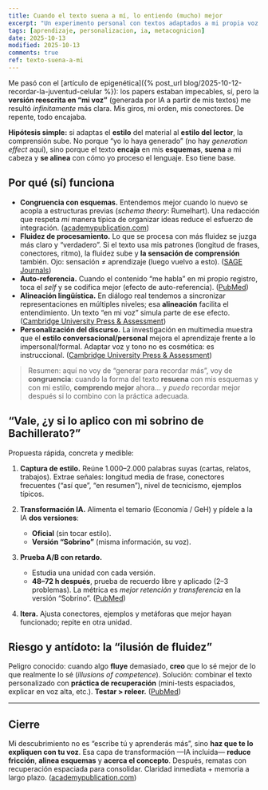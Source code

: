 ```yaml
---
title: Cuando el texto suena a mí, lo entiendo (mucho) mejor
excerpt: "Un experimento personal con textos adaptados a mi propia voz que explora cómo la congruencia estilística mejora la comprensión sin caer en la ilusión de fluidez."
tags: [aprendizaje, personalizacion, ia, metacognicion]
date: 2025-10-13
modified: 2025-10-13
comments: true
ref: texto-suena-a-mi
---
```


Me pasó con el [artículo de epigenética]({% post_url blog/2025-10-12-recordar-la-juventud-celular %}): los papers estaban impecables, sí, pero la **versión reescrita en “mi voz”** (generada por IA a partir de mis textos) me resultó *infinitamente* más clara. Mis giros, mi orden, mis conectores. De repente, todo encajaba.

**Hipótesis simple:** si adaptas el **estilo** del material al **estilo del lector**, la comprensión sube. No porque “yo lo haya generado” (no hay *generation effect* aquí), sino porque el texto **encaja** en mis **esquemas**, **suena** a mi cabeza y **se alinea** con cómo yo proceso el lenguaje. Eso tiene base.

## Por qué (sí) funciona

* **Congruencia con esquemas.** Entendemos mejor cuando lo nuevo se acopla a estructuras previas (*schema theory*: Rumelhart). Una redacción que respeta *mi* manera típica de organizar ideas reduce el esfuerzo de integración. ([academypublication.com][1])
* **Fluidez de procesamiento.** Lo que se procesa con más fluidez se juzga más claro y “verdadero”. Si el texto usa mis patrones (longitud de frases, conectores, ritmo), la fluidez sube y **la sensación de comprensión** también. Ojo: sensación ≠ aprendizaje (luego vuelvo a esto). ([SAGE Journals][2])
* **Auto-referencia.** Cuando el contenido “me habla” en mi propio registro, toca el *self* y se codifica mejor (efecto de auto-referencia). ([PubMed][3])
* **Alineación lingüística.** En diálogo real tendemos a sincronizar representaciones en múltiples niveles; esa **alineación** facilita el entendimiento. Un texto “en mi voz” simula parte de ese efecto. ([Cambridge University Press & Assessment][4])
* **Personalización del discurso.** La investigación en multimedia muestra que el **estilo conversacional/personal** mejora el aprendizaje frente a lo impersonal/formal. Adaptar voz y tono no es cosmética: es instruccional. ([Cambridge University Press & Assessment][5])

> Resumen: aquí no voy de “generar para recordar más”, voy de **congruencia**: cuando la forma del texto **resuena** con mis esquemas y con mi estilo, **comprendo mejor** ahora… y *puedo* recordar mejor después si lo combino con la práctica adecuada.

## “Vale, ¿y si lo aplico con mi sobrino de Bachillerato?”

Propuesta rápida, concreta y medible:

1. **Captura de estilo.** Reúne 1.000–2.000 palabras suyas (cartas, relatos, trabajos). Extrae señales: longitud media de frase, conectores frecuentes (“así que”, “en resumen”), nivel de tecnicismo, ejemplos típicos.
2. **Transformación IA.** Alimenta el temario (Economía / GeH) y pídele a la IA **dos versiones**:

   * **Oficial** (sin tocar estilo).
   * **Versión “Sobrino”** (misma información, su voz).
3. **Prueba A/B con retardo.**

   * Estudia una unidad con cada versión.
   * **48–72 h después**, prueba de recuerdo libre y aplicado (2–3 problemas). La métrica es *mejor retención y transferencia* en la versión “Sobrino”. ([PubMed][6])
4. **Itera.** Ajusta conectores, ejemplos y metáforas que mejor hayan funcionado; repite en otra unidad.

## Riesgo y antídoto: la “ilusión de fluidez”

Peligro conocido: cuando algo **fluye** demasiado, **creo** que lo sé mejor de lo que realmente lo sé (*illusions of competence*). Solución: combinar el texto personalizado con **práctica de recuperación** (mini-tests espaciados, explicar en voz alta, etc.). **Testar > releer.** ([PubMed][7])

---

## Cierre

Mi descubrimiento no es “escribe tú y aprenderás más”, sino **haz que te lo expliquen con tu voz**. Esa capa de transformación —IA incluida— **reduce fricción**, **alinea esquemas** y **acerca el concepto**. Después, rematas con recuperación espaciada para consolidar. Claridad inmediata + memoria a largo plazo. ([academypublication.com][1])

[1]: https://www.academypublication.com/issues/past/tpls/vol03/01/19.pdf?utm_source=chatgpt.com "Schema Theory in Reading"
[2]: https://journals.sagepub.com/doi/10.1207/s15327957pspr0804_3?utm_source=chatgpt.com "Processing Fluency and Aesthetic Pleasure: Is Beauty in ..."
[3]: https://pubmed.ncbi.nlm.nih.gov/909043/?utm_source=chatgpt.com "Self-reference and the encoding of personal information"
[4]: https://www.cambridge.org/core/journals/behavioral-and-brain-sciences/article/interactivealignment-model-developments-and-refinements/3CA1676B31FCC43F2884BA2D6B8ACD32?utm_source=chatgpt.com "The interactive-alignment model: Developments and ..."
[5]: https://www.cambridge.org/core/books/multimedia-learning/personalization-voice-and-image-principles/97F9B31362E6491806A4718FECCADE3D?utm_source=chatgpt.com "Personalization, Voice, and Image Principles (Chapter 13)"
[6]: https://pubmed.ncbi.nlm.nih.gov/18276894/?utm_source=chatgpt.com "The critical importance of retrieval for learning"
[7]: https://pubmed.ncbi.nlm.nih.gov/15755238/?utm_source=chatgpt.com "Illusions of competence in monitoring one's knowledge"
